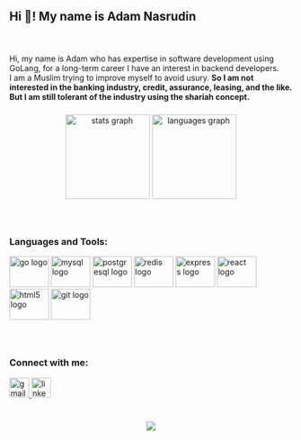 <h2 align="left">Hi 👋! My name is Adam Nasrudin</h2>

###

<br clear="both">

<p align="left">Hi, my name is Adam who has expertise in software development using GoLang, for a long-term career I have an interest in backend developers. <br>I am a Muslim trying to improve myself to avoid usury. <b>So I am not interested in the banking industry, credit, assurance, leasing, and the like. But I am still tolerant of the industry using the shariah concept.</b></p>

###

<div align="center">
  <img src="https://github-readme-stats.vercel.app/api?hide_title=false&hide_rank=false&show_icons=true&include_all_commits=false&count_private=false&disable_animations=false&theme=default&locale=en&hide_border=true&username=adamnasrudin03" height="150" alt="stats graph"  />
  <img src="https://github-readme-stats.vercel.app/api/top-langs?locale=en&hide_title=false&layout=compact&card_width=320&langs_count=6&theme=default&hide_border=true&username=adamnasrudin03" height="150" alt="languages graph"  />
</div>

###

<br clear="both">
<h3 align="left">Languages and Tools:</h3>
<div align="left">
  <img src="https://cdn.jsdelivr.net/gh/devicons/devicon/icons/go/go-original.svg" height="55" width="70" alt="go logo"  />
  <img src="https://cdn.jsdelivr.net/gh/devicons/devicon/icons/mysql/mysql-original-wordmark.svg" height="55" width="70" alt="mysql logo"  />
  <img src="https://cdn.jsdelivr.net/gh/devicons/devicon/icons/postgresql/postgresql-original-wordmark.svg" height="55" width="70" alt="postgresql logo"  />
  <img src="https://cdn.jsdelivr.net/gh/devicons/devicon/icons/redis/redis-original-wordmark.svg" height="55" width="70" alt="redis logo"  />
  <img src="https://cdn.jsdelivr.net/gh/devicons/devicon/icons/express/express-original-wordmark.svg" height="55" width="70" alt="express logo"  />
  <img src="https://cdn.jsdelivr.net/gh/devicons/devicon/icons/react/react-original-wordmark.svg" height="55" width="70" alt="react logo"  />
  <img src="https://cdn.jsdelivr.net/gh/devicons/devicon/icons/html5/html5-original.svg" height="55" width="70" alt="html5 logo"  />
  <img src="https://cdn.jsdelivr.net/gh/devicons/devicon/icons/git/git-original-wordmark.svg" height="55" width="70" alt="git logo"  />
</div>

###

<br clear="both">

<h3 align="left">Connect with me:</h3>
<div align="left">
  <a href="https://mail.google.com/mail/u/0/?view=cm&tf=1&fs=1&to=adamnasrudin858@gmail.com" target="_blank">
    <img src="https://img.shields.io/static/v1?message=Gmail&logo=gmail&label=&color=D14836&logoColor=white&labelColor=&style=for-the-badge" height="35" alt="gmail logo"  />
  </a>
  <a href="https://www.linkedin.com/in/adam-nasrudin/" target="_blank">
    <img src="https://img.shields.io/static/v1?message=LinkedIn&logo=linkedin&label=&color=0077B5&logoColor=white&labelColor=&style=for-the-badge" height="35" alt="linkedin logo"  />
  </a>
</div>

###

<br clear="both">

<div align="center">
  <img src="https://profile-counter.glitch.me/adamnasrudin03/count.svg?"  />
</div>

###

